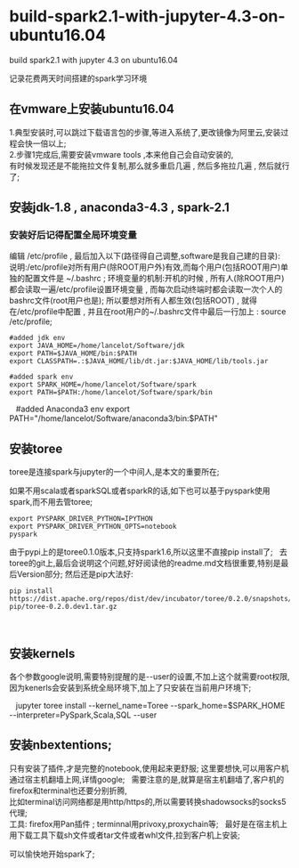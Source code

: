 # build-spark2.1-with-jupyter-4.3-on-ubuntu16.04
build spark2.1 with jupyter 4.3 on ubuntu16.04

记录花费两天时间搭建的spark学习环境

## 在vmware上安装ubuntu16.04 
1.典型安装时,可以跳过下载语言包的步骤,等进入系统了,更改镜像为阿里云,安装过程会快一倍以上;  
2.步骤1完成后,需要安装vmware tools ,本来他自己会自动安装的,  
有时候发现还是不能拖拉文件复制,那么就多重启几遍 , 然后多拖拉几遍 , 然后就行了;

## 安装jdk-1.8 , anaconda3-4.3 , spark-2.1
### 安装好后记得配置全局环境变量
编辑 /etc/profile , 最后加入以下(路径得自己调整,software是我自己建的目录):  
说明:/etc/profile对所有用户(除ROOT用户外)有效,而每个用户(包括ROOT用户)单独的配置文件是 ~/.bashrc ; 
环境变量的机制:开机的时候 , 所有人(除ROOT用户)都会读取一遍/etc/profile设置环境变量 , 而每次启动终端时都会读取一次个人的bashrc文件(root用户也是);
所以要想对所有人都生效(包括ROOT) , 就得在/etc/profile中配置 , 并且在root用户的~/.bashrc文件中最后一行加上 : source /etc/profile;

    #added jdk env
    export JAVA_HOME=/home/lancelot/Software/jdk
    export PATH=$JAVA_HOME/bin:$PATH 
    export CLASSPATH=.:$JAVA_HOME/lib/dt.jar:$JAVA_HOME/lib/tools.jar 

    #added spark env
    export SPARK_HOME=/home/lancelot/Software/spark
    export PATH=$PATH:/home/lancelot/Software/spark/bin

    #added Anaconda3 env
    export PATH="/home/lancelot/Software/anaconda3/bin:$PATH"

## 安装toree
toree是连接spark与jupyter的一个中间人,是本文的重要所在;  

如果不用scala或者sparkSQL或者sparkR的话,如下也可以基于pyspark使用spark,而不用去管toree;   

    export PYSPARK_DRIVER_PYTHON=IPYTHON
    export PYSPARK_DRIVER_PYTHON_OPTS=notebook
    pyspark
    
由于pypi上的是toree0.1.0版本,只支持spark1.6,所以这里不直接pip install了;  
去toree的git上,最后会说明这个问题,好好阅读他的readme.md文档很重要,特别是最后Version部分;
然后还是pip大法好:  

    pip install https://dist.apache.org/repos/dist/dev/incubator/toree/0.2.0/snapshots/dev1/toree-pip/toree-0.2.0.dev1.tar.gz
    
## 安装kernels
各个参数google说明,需要特别提醒的是--user的设置,不加上这个就需要root权限,因为kenerls会安装到系统全局环境下,加上了只安装在当前用户环境下;

    jupyter toree install --kernel_name=Toree --spark_home=$SPARK_HOME --interpreter=PySpark,Scala,SQL --user

## 安装nbextentions;
只有安装了插件,才是完整的notebook,使用起来更舒服;
这里要想快,可以用客户机通过宿主机翻墙上网,详情google;  
需要注意的是,就算是宿主机翻墙了,客户机的firefox和terminal也还要分别折腾,  
比如terminal访问网络都是用http/https的,所以需要转换shadowsocks的socks5代理;  
工具: firefox用Pan插件 ; terminnal用privoxy,proxychain等;  
最好是在宿主机上用下载工具下载sh文件或者tar文件或者whl文件,拉到客户机上安装;


可以愉快地开始spark了;

